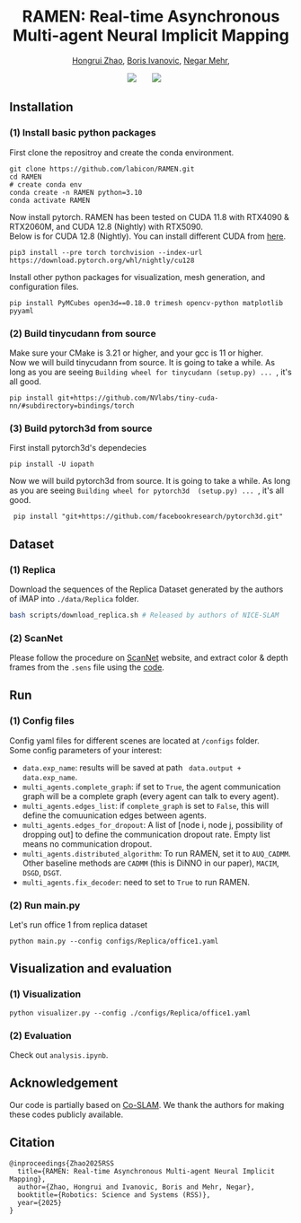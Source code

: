 <h1 align="center"><strong>RAMEN: Real-time Asynchronous Multi-agent Neural Implicit Mapping</strong></h1>

<p align="center">
	<a href="https://scholar.google.com/citations?user=4uQNsj8AAAAJ&hl=zh-CN">Hongrui Zhao</a>, 
	<a href="https://www.borisivanovic.com/">Boris Ivanovic</a>,
	<a href="https://negarmehr.com/">Negar Mehr</a>,
</p>

<div align="center">
	<a href='https://arxiv.org/abs/2502.19592'><img src='https://img.shields.io/badge/arXiv-2308.16246-b31b1b'></a> &nbsp;&nbsp;&nbsp;&nbsp;&nbsp;
 	<a href='https://iconlab.negarmehr.com/RAMEN/'><img src='https://img.shields.io/badge/Project-Page-Green'></a> &nbsp;&nbsp;&nbsp;&nbsp;&nbsp;
 	<!-- <a href='https://www.youtube.com/watch?v=psPvanfh7SA&feature=youtu.be'><img src='https://img.shields.io/badge/Youtube-Video-blue'></a> -->
</div>


## Installation
### (1) Install basic python packages
First clone the repositroy and create the conda environment.
```shell
git clone https://github.com/labicon/RAMEN.git
cd RAMEN
# create conda env
conda create -n RAMEN python=3.10
conda activate RAMEN
```
Now install pytorch. RAMEN has been tested on CUDA 11.8 with RTX4090 & RTX2060M, and CUDA 12.8 (Nightly) with RTX5090.   
Below is for CUDA 12.8 (Nightly). You can install different CUDA from <a href="https://pytorch.org/get-started/locally/">here</a>.
```shell
pip3 install --pre torch torchvision --index-url https://download.pytorch.org/whl/nightly/cu128  
```
Install other python packages for visualization, mesh generation, and configuration files.
```shell
pip install PyMCubes open3d==0.18.0 trimesh opencv-python matplotlib pyyaml
```

### (2) Build tinycudann from source
Make sure your CMake is 3.21 or higher, and your gcc is 11 or higher.  
Now we will build tinycudann from source. It is going to take a while. As long as you are seeing ```Building wheel for tinycudann (setup.py) ... ```, it's all good. 
```shell
pip install git+https://github.com/NVlabs/tiny-cuda-nn/#subdirectory=bindings/torch
```


### (3) Build pytorch3d from source
First install pytorch3d's dependecies
```shell
pip install -U iopath
```
Now we will build pytorch3d from source. It is going to take a while. As long as you are seeing ```Building wheel for pytorch3d  (setup.py) ... ```, it's all good. 
```shell
 pip install "git+https://github.com/facebookresearch/pytorch3d.git"
```



## Dataset
### (1) Replica

Download the sequences of the Replica Dataset generated by the authors of iMAP into `./data/Replica` folder. 

```bash
bash scripts/download_replica.sh # Released by authors of NICE-SLAM
```

### (2) ScanNet

Please follow the procedure on [ScanNet](http://www.scan-net.org/) website, and extract color & depth frames from the `.sens` file using the [code](https://github.com/ScanNet/ScanNet/blob/master/SensReader/python/reader.py).




## Run 
### (1) Config files
Config yaml files for different scenes are located at ```/configs``` folder.  
Some config parameters of your interest:
* ```data.exp_name```: results will be saved at path ``` data.output + data.exp_name```.
* ```multi_agents.complete_graph```: if set to ```True```, the agent communication graph will be a complete graph (every agent can talk to every agent).
* ```multi_agents.edges_list```: if ```complete_graph``` is set to ```False```, this will define the comuunication edges between agents.
* ```multi_agents.edges_for_dropout```: A list of [node i, node j, possibility of dropping out] to define the communication dropout rate. Empty list means no communication dropout. 
* ```multi_agents.distributed_algorithm```: To run RAMEN, set it to `AUQ_CADMM`. Other baseline methods are `CADMM` (this is DiNNO in our paper), `MACIM`, `DSGD`, `DSGT`.
* ```multi_agents.fix_decoder```: need to set to ```True``` to run RAMEN.

### (2) Run main.py
Let's run office 1 from replica dataset
```shell
python main.py --config configs/Replica/office1.yaml
```




## Visualization and evaluation
### (1) Visualization
```shell
python visualizer.py --config ./configs/Replica/office1.yaml 
```

### (2) Evaluation
Check out `analysis.ipynb`.

 
## Acknowledgement

Our code is partially based on [Co-SLAM](https://github.com/HengyiWang/Co-SLAM). We thank the authors for making these codes publicly available.

## Citation

```
@inproceedings{Zhao2025RSS
  title={RAMEN: Real-time Asynchronous Multi-agent Neural Implicit Mapping},
  author={Zhao, Hongrui and Ivanovic, Boris and Mehr, Negar},
  booktitle={Robotics: Science and Systems (RSS)},
  year={2025}
}
```
